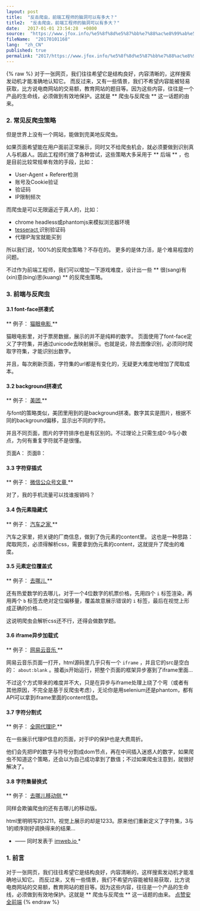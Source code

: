 ```yaml
---
layout: post
title:  "反击爬虫，前端工程师的脑洞可以有多大？"
title2:  "反击爬虫，前端工程师的脑洞可以有多大？"
date:   2017-01-01 23:54:28  +0800
source:  "https://www.jfox.info/%e5%8f%8d%e5%87%bb%e7%88%ac%e8%99%ab%e5%89%8d%e7%ab%af%e5%b7%a5%e7%a8%8b%e5%b8%88%e7%9a%84%e8%84%91%e6%b4%9e%e5%8f%af%e4%bb%a5%e6%9c%89%e5%a4%9a%e5%a4%a7.html"
fileName:  "20170101168"
lang:  "zh_CN"
published: true
permalink: "2017/https://www.jfox.info/%e5%8f%8d%e5%87%bb%e7%88%ac%e8%99%ab%e5%89%8d%e7%ab%af%e5%b7%a5%e7%a8%8b%e5%b8%88%e7%9a%84%e8%84%91%e6%b4%9e%e5%8f%af%e4%bb%a5%e6%9c%89%e5%a4%9a%e5%a4%a7.html"
---
```

{% raw %}
对于一张网页，我们往往希望它是结构良好，内容清晰的，这样搜索发动机才能准确地认知它。 而反过来，又有一些情景，我们不希望内容能被轻易获取，比方说电商网站的交易额，教育网站的题目等。因为这些内容，往往是一个产品的生命线，必须做到有效地保护。这就是 ** 爬虫与反爬虫 ** 这一话题的由来。 

###  2. 常见反爬虫策略 

 但是世界上没有一个网站，能做到完美地反爬虫。 

 如果页面希望能在用户面前正常展示，同时又不给爬虫机会，就必须要做到识别真人与机器人。因此工程师们做了各种尝试，这些策略大多采用于 ** 后端 ** ，也是目前比较常规单有效的手段，比如： 

-  User-Agent + Referer检测 
-  账号及Cookie验证 
-  验证码 
-  IP限制频次 

 而爬虫是可以无限逼近于真人的，比如： 

-  chrome headless或phantomjs来模拟浏览器环境 
- [ tesseract ](https://www.jfox.info/go.php?url=http://udn.yyuap.com/doc/ae/920457.html) 识别验证码 
-  代理IP淘宝就能买到 

 所以我们说，100%的反爬虫策略？不存在的。 更多的是体力活，是个难易程度的问题。 

 不过作为前端工程师，我们可以增加一下游戏难度，设计出一些 ** 很(sang)有(xin)意(bing)思(kuang) ** 的反爬虫策略。 

###  3. 前端与反爬虫 

####  3.1 font-face拼凑式 

** 例子： [ 猫眼电影 ](https://www.jfox.info/go.php?url=http://maoyan.com/films/342601)**

 猫眼电影里，对于票房数据，展示的并不是纯粹的数字。 页面使用了font-face定义了字符集，并通过unicode去映射展示。也就是说，除去图像识别，必须同时爬取字符集，才能识别出数字。 

 并且，每次刷新页面，字符集的url都是有变化的，无疑更大难度地增加了爬取成本。 

####  3.2 background拼凑式 

** 例子： [ 美团 ](https://www.jfox.info/go.php?url=http://www.meituan.com/dianying/342601#content)**

 与font的策略类似，美团里用到的是background拼凑。数字其实是图片，根据不同的background偏移，显示出不同的字符。 

 并且不同页面，图片的字符排序也是有区别的。不过理论上只需生成0-9与小数点，为何有重复字符就不是很懂。 

 页面A： 页面B： 

####  3.3 字符穿插式 

** 例子： [ 微信公众号文章 ](https://www.jfox.info/go.php?url=https://mp.weixin.qq.com/s?__biz=MzI0MDYwNjk2OA==&amp;mid=2247484365&amp;idx=4&amp;sn=291a93e8a4ce6e90d3b6ef8b98fe09c4&amp;chksm=e919085ade6e814cc037ecf6a873f22da0e492911a4e539e6f8fdeff022806b4d248c4d54194&amp;scene=4)**

 对了，我的手机流量可以找谁报销吗？ 

####  3.4 伪元素隐藏式 

** 例子： [ 汽车之家 ](https://www.jfox.info/go.php?url=http://car.autohome.com.cn/config/series/3170.html)**

 汽车之家里，把关键的厂商信息，做到了伪元素的content里。 这也是一种思路：爬取网页，必须得解析css，需要拿到伪元素的content，这就提升了爬虫的难度。 

####  3.5 元素定位覆盖式 

** 例子： [ 去哪儿 ](https://www.jfox.info/go.php?url=https://flight.qunar.com/site/oneway_list.htm?searchDepartureAirport=%E5%B9%BF%E5%B7%9E&amp;searchArrivalAirport=%E5%8C%97%E4%BA%AC&amp;searchDepartureTime=2017-07-06&amp;searchArrivalTime=2017-07-09&amp;nextNDays=0&amp;startSearch=true&amp;fromCode=CAN&amp;toCode=BJS&amp;from=qunarindex&amp;lowestPrice=null)**

 还有热爱数学的去哪儿，对于一个4位数字的机票价格，先用四个 ` i ` 标签渲染，再用两个 ` b ` 标签去绝对定位偏移量，覆盖故意展示错误的 ` i ` 标签，最后在视觉上形成正确的价格… 

 这说明爬虫会解析css还不行，还得会做数学题。 

####  3.6 iframe异步加载式 

** 例子： [ 网易云音乐 ](https://www.jfox.info/go.php?url=http://music.163.com/#/song?id=424477863)**

 网易云音乐页面一打开，html源码里几乎只有一个 ` iframe ` ，并且它的src是空白的： ` about:blank ` 。接着js开始运行，把整个页面的框架异步塞到了iframe里面… 

 不过这个方式带来的难度并不大，只是在异步与iframe处理上绕了个弯（或者有其他原因，不完全是基于反爬虫考虑），无论你是用selenium还是phantom，都有API可以拿到iframe里面的content信息。 

####  3.7 字符分割式 

** 例子： [ 全网代理IP ](https://www.jfox.info/go.php?url=http://www.goubanjia.com/)**

 在一些展示代理IP信息的页面，对于IP的保护也是大费周折。 

 他们会先把IP的数字与符号分割成dom节点，再在中间插入迷惑人的数字，如果爬虫不知道这个策略，还会以为自己成功拿到了数值；不过如果爬虫注意到，就很好解决了。 

####  3.8 字符集替换式 

** 例子： [ 去哪儿移动侧 ](https://www.jfox.info/go.php?url=https://m.flight.qunar.com/ncs/page/flightlist?depCity=%E5%8C%97%E4%BA%AC&amp;arrCity=%E4%B8%8A%E6%B5%B7&amp;goDate=2017-07-05&amp;backDate=&amp;sort=&amp;airLine=&amp;from=)**

 同样会欺骗爬虫的还有去哪儿的移动版。 

 html里明明写的3211，视觉上展示的却是1233。原来他们重新定义了字符集，3与1的顺序刚好调换得来的结果… 

* —— 同时发表于 [ imweb.io ](https://www.jfox.info/go.php?url=http://imweb.io/topic/595b7161d6ca6b4f0ac71f05)*

###  1. 前言 

 对于一张网页，我们往往希望它是结构良好，内容清晰的，这样搜索发动机才能准确地认知它。 而反过来，又有一些情景，我们不希望内容能被轻易获取，比方说电商网站的交易额，教育网站的题目等。因为这些内容，往往是一个产品的生命线，必须做到有效地保护。这就是 ** 爬虫与反爬虫 ** 这一话题的由来。 
[点赞](void(0))[安全](https://www.jfox.info/go.php?url=http://ju.outofmemory.cn/tag/%E5%AE%89%E5%85%A8/)[前端](https://www.jfox.info/go.php?url=http://ju.outofmemory.cn/tag/%E5%89%8D%E7%AB%AF/)
{% endraw %}
